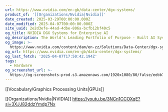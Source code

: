 ```yaml
---
url: https://www.nvidia.com/en-gb/data-center/dgx-systems/
product_of: '[[Organizations/Nvidia|Nvidia]]'
date_created: 2025-03-29T00:00:00.000Z
date_modified: 2025-04-07T00:00:00.000Z
site_uuid: 2e2d3efe-44ad-4dbe-806a-bcfb12bf40c5
og_title: NVIDIA DGX Systems for Enterprise AI
og_description: The World's Leading Portfolio of Purpose - Built AI Systems.
og_image: >-
  https://www.nvidia.com/content/dam/en-zz/Solutions/Data-Center/dgx-systems/dgx-family-og-social-share-image.jpg
og_url: https://www.nvidia.com/en-gb/data-center/dgx-systems/
og_last_fetch: '2025-04-07T17:50:42.194Z'
tags:
  - Hardware
og_screenshot_url: >-
  https://og-screenshots-prod.s3.amazonaws.com/1920x1080/80/false/eebb7d6830b536b214c08106c13fb38968784bdff6fa7e4a1f7718159cf9813e.jpeg
---
```


[[Vocabulary/Graphics Processing Units|GPUs]]


[[Organizations/Nvidia|NVIDIA]]
https://youtu.be/3NCn1CCOXqE?si=3XJJ82ddzYmdp7Nx